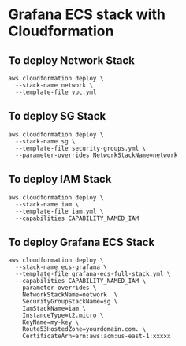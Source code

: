 # Grafana ECS stack with Cloudformation

## To deploy Network Stack
```
aws cloudformation deploy \
  --stack-name network \
  --template-file vpc.yml 
```

## To deploy SG Stack
```
aws cloudformation deploy \
  --stack-name sg \
  --template-file security-groups.yml \
  --parameter-overrides NetworkStackName=network
```

## To deploy IAM Stack
```
aws cloudformation deploy \
  --stack-name iam \
  --template-file iam.yml \
  --capabilities CAPABILITY_NAMED_IAM
```

## To deploy Grafana ECS Stack
```
aws cloudformation deploy \
  --stack-name ecs-grafana \
  --template-file grafana-ecs-full-stack.yml \
  --capabilities CAPABILITY_NAMED_IAM \
  --parameter-overrides \
    NetworkStackName=network  \
    SecurityGroupStackName=sg \
    IamStackName=iam \
    InstanceType=t2.micro \
    KeyName=my-key \
    Route53HostedZone=yourdomain.com. \
    CertificateArn=arn:aws:acm:us-east-1:xxxxx
```